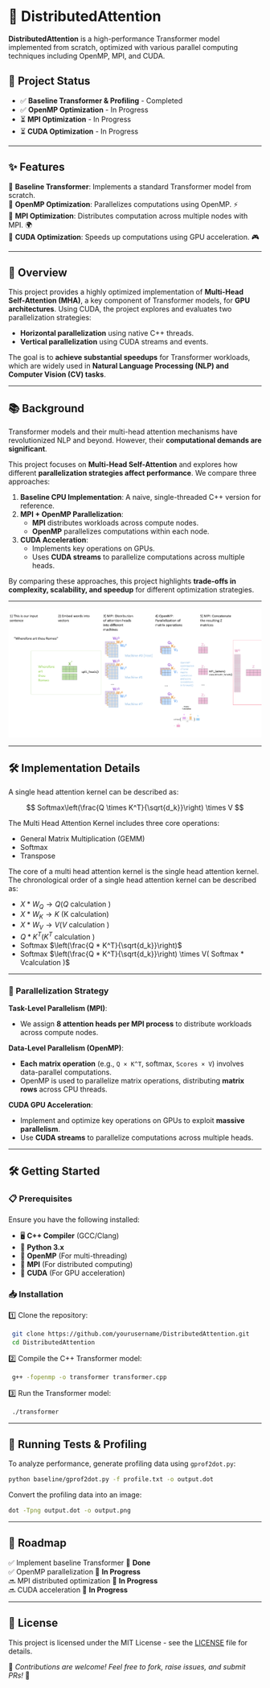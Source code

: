 # 🚀 DistributedAttention

**DistributedAttention** is a high-performance Transformer model implemented from scratch, optimized with various parallel computing techniques including OpenMP, MPI, and CUDA.

## 📌 Project Status 
- ✅ **Baseline Transformer & Profiling** - Completed
- ✅ **OpenMP Optimization** - In Progress
- ⏳ **MPI Optimization** - In Progress
- ⏳ **CUDA Optimization** - In Progress

---
## ✨ Features

🔹 **Baseline Transformer**: Implements a standard Transformer model from scratch.<br>
🔹 **OpenMP Optimization**: Parallelizes computations using OpenMP. ⚡<br>
🔹 **MPI Optimization**: Distributes computation across multiple nodes with MPI. 🌍<br>
🔹 **CUDA Optimization**: Speeds up computations using GPU acceleration. 🎮<br>

---
## 📖 Overview
This project provides a highly optimized implementation of **Multi-Head Self-Attention (MHA)**, a key component of Transformer models, for **GPU architectures**. Using CUDA, the project explores and evaluates two parallelization strategies:
- **Horizontal parallelization** using native C++ threads.
- **Vertical parallelization** using CUDA streams and events.

The goal is to **achieve substantial speedups** for Transformer workloads, which are widely used in **Natural Language Processing (NLP) and Computer Vision (CV) tasks**.

---
## 📚 Background
Transformer models and their multi-head attention mechanisms have revolutionized NLP and beyond. However, their **computational demands are significant**.

This project focuses on **Multi-Head Self-Attention** and explores how different **parallelization strategies affect performance**. We compare three approaches:
1. **Baseline CPU Implementation**: A naive, single-threaded C++ version for reference.
2. **MPI + OpenMP Parallelization**:
   - **MPI** distributes workloads across compute nodes.
   - **OpenMP** parallelizes computations within each node.
3. **CUDA Acceleration**:
   - Implements key operations on GPUs.
   - Uses **CUDA streams** to parallelize computations across multiple heads.

By comparing these approaches, this project highlights **trade-offs in complexity, scalability, and speedup** for different optimization strategies.

---

![Transformer Architecture](images/TransformerArchitecture.png)

---
## 🛠 Implementation Details
A single head attention kernel can be described as:

$$
Softmax\left(\frac{Q \times K^T}{\sqrt{d_k}}\right) \times V
$$

The Multi Head Attention Kernel includes three core operations:

- General Matrix Multiplication (GEMM)
- Softmax
- Transpose

The core of a multi head attention kernel is the single head attention kernel. The chronological order of a single head attention kernel can be described as:

- $X * W_Q \rightarrow Q(Q$ calculation $)$
- $X * W_K \rightarrow K$ (K calculation)
- $X * W_V \rightarrow V(V$ calculation $)$
- $Q * K^T\left(K^T\right.$ calculation $)$
- Softmax $\left(\frac{Q * K^T}{\sqrt{d_k}}\right)$
- Softmax $\left(\frac{Q * K^T}{\sqrt{d_k}}\right) \times V( Softmax * Vcalculation )$

---
### 🚀 Parallelization Strategy
**Task-Level Parallelism (MPI)**:
- We assign **8 attention heads per MPI process** to distribute workloads across compute nodes.

**Data-Level Parallelism (OpenMP)**:
- **Each matrix operation** (e.g., `Q × K^T`, softmax, `Scores × V`) involves data-parallel computations.
- OpenMP is used to parallelize matrix operations, distributing **matrix rows** across CPU threads.

**CUDA GPU Acceleration**:
- Implement and optimize key operations on GPUs to exploit **massive parallelism**.
- Use **CUDA streams** to parallelize computations across multiple heads.

---
## 🛠 Getting Started

### 📋 Prerequisites
Ensure you have the following installed:
- 🖥 **C++ Compiler** (GCC/Clang)
- 🐍 **Python 3.x**
- 🔗 **OpenMP** (For multi-threading)
- 🔗 **MPI** (For distributed computing)
- 🔗 **CUDA** (For GPU acceleration)

### 📥 Installation

1️⃣ Clone the repository:
```sh
 git clone https://github.com/yourusername/DistributedAttention.git
 cd DistributedAttention
```

2️⃣ Compile the C++ Transformer model:
```sh
 g++ -fopenmp -o transformer transformer.cpp
```

3️⃣ Run the Transformer model:
```sh
 ./transformer
```

---
## 🧪 Running Tests & Profiling
To analyze performance, generate profiling data using `gprof2dot.py`:

```sh
python baseline/gprof2dot.py -f profile.txt -o output.dot
```

Convert the profiling data into an image:
```sh
dot -Tpng output.dot -o output.png
```

---
## 📜 Roadmap

✅ Implement baseline Transformer 🔹 **Done**  
✅ OpenMP parallelization 🔹 **In Progress**  
🔜 MPI distributed optimization 🔹 **In Progress**  
🔜 CUDA acceleration 🔹 **In Progress**  

---
## 📄 License
This project is licensed under the MIT License - see the [LICENSE](LICENSE) file for details.

📌 *Contributions are welcome! Feel free to fork, raise issues, and submit PRs!* 🚀
